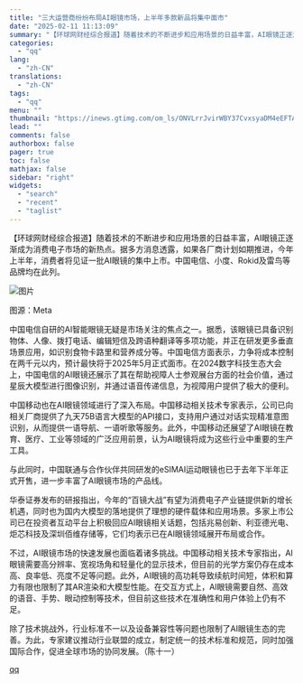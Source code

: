 ```yaml
---
title: "三大运营商纷纷布局AI眼镜市场，上半年多款新品将集中面市"
date: "2025-02-11 11:13:09"
summary: "【环球网财经综合报道】随着技术的不断进步和应用场景的日益丰富，AI眼镜正逐渐成为消费电子市场的新热点..."
categories:
  - "qq"
lang:
  - "zh-CN"
translations:
  - "zh-CN"
tags:
  - "qq"
menu: ""
thumbnail: "https://inews.gtimg.com/om_ls/ONVLrrJvirWBY37CvxsyaDM4eEFTAx5hVKHL5DlA39tRAAA_640360/0"
lead: ""
comments: false
authorbox: false
pager: true
toc: false
mathjax: false
sidebar: "right"
widgets:
  - "search"
  - "recent"
  - "taglist"
---
```


【环球网财经综合报道】随着技术的不断进步和应用场景的日益丰富，AI眼镜正逐渐成为消费电子市场的新热点。据多方消息透露，如果各厂商计划如期推进，今年上半年，消费者将见证一批AI眼镜的集中上市。中国电信、小度、Rokid及雷鸟等品牌均在此列。

![图片](https://inews.gtimg.com/om_bt/OlwfR0l7iGXFCWP97RcpqXX22bzSAfjBUnuO35foPHvG4AA/1000)

图源：Meta

中国电信自研的AI智能眼镜无疑是市场关注的焦点之一。据悉，该眼镜已具备识别物体、人像、拨打电话、编辑短信及跨语种翻译等多项功能，并正在研发更多垂直场景应用，如识别食物卡路里和营养成分等。中国电信方面表示，力争将成本控制在两千元以内，预计最快将于2025年5月正式面市。在2024数字科技生态大会上，中国电信的AI眼镜还展示了其在帮助视障人士参观展台方面的社会价值，通过星辰大模型进行图像识别，并通过语音传递信息，为视障用户提供了极大的便利。

中国移动也在AI眼镜领域进行了深入布局。中国移动相关技术专家表示，公司已向相关厂商提供了九天75B语言大模型的API接口，支持用户通过对话实现精准意图识别，从而提供一语导航、一语听歌等服务。此外，中国移动还展望了AI眼镜在教育、医疗、工业等领域的广泛应用前景，认为AI眼镜将成为这些行业中重要的生产工具。

与此同时，中国联通与合作伙伴共同研发的eSIMAI运动眼镜也已于去年下半年正式开售，进一步丰富了AI眼镜市场的产品线。

华泰证券发布的研报指出，今年的“百镜大战”有望为消费电子产业链提供新的增长机遇，同时也为国内大模型的落地提供了理想的硬件载体和应用场景。多家上市公司已在投资者互动平台上积极回应AI眼镜相关话题，包括兆易创新、利亚德光电、炬芯科技及深圳佰维存储等，它们均表示已在AI眼镜领域展开布局或合作。

不过，AI眼镜市场的快速发展也面临着诸多挑战。中国移动相关技术专家指出，AI眼镜需要高分辨率、宽视场角和轻量化的显示技术，但目前的光学方案仍存在成本高、良率低、亮度不足等问题。此外，AI眼镜的高功耗导致续航时间短，体积和算力有限也限制了其AR渲染和大模型性能。在交互方式上，AI眼镜需要自然、高效的语音、手势、眼动控制等技术，但目前这些技术在准确性和用户体验上仍有不足。

除了技术挑战外，行业标准不一以及设备兼容性等问题也限制了AI眼镜生态的完善。为此，专家建议推动行业联盟的成立，制定统一的技术标准和规范，同时加强国际合作，促进全球市场的协同发展。（陈十一）

[qq](https://new.qq.com/rain/a/20250211A0379C00)
